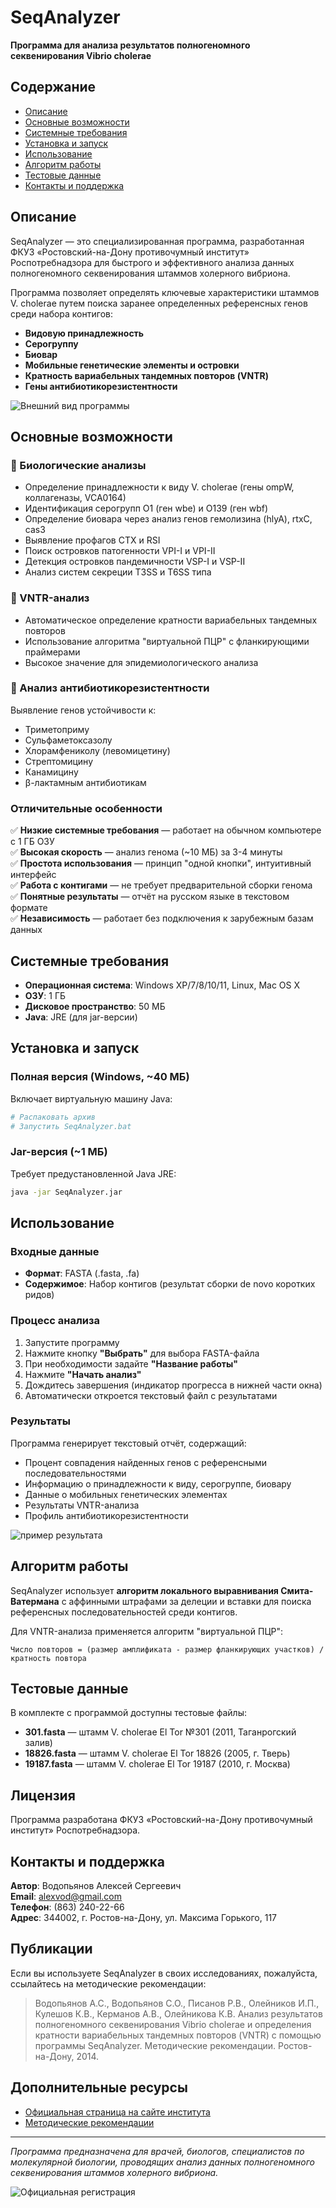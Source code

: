 # SeqAnalyzer

**Программа для анализа результатов полногеномного секвенирования Vibrio cholerae**

## Содержание

* [Описание](#desc)
* [Основные возможности](#benefits)
* [Системные требования](#req)
* [Установка и запуск](#install)
* [Использование](#use)
* [Алгоритм работы](#algorithm)
* [Тестовые данные](#test)
* [Контакты и поддержка](#contacts)

## <a name="desc">Описание</a>

SeqAnalyzer — это специализированная программа, разработанная ФКУЗ «Ростовский-на-Дону противочумный институт» Роспотребнадзора для быстрого и эффективного анализа данных полногеномного секвенирования штаммов холерного вибриона. 

Программа позволяет определять ключевые характеристики штаммов V. cholerae путем поиска заранее определенных референсных генов среди набора контигов:
- **Видовую принадлежность**
- **Серогруппу**
- **Биовар**
- **Мобильные генетические элементы и островки**
- **Кратность вариабельных тандемных повторов (VNTR)**
- **Гены антибиотикорезистентности**

![Внешний вид программы](img/SeqAnalyzer.png)

## <a name="benefits">Основные возможности</a>

### 🔬 Биологические анализы
- Определение принадлежности к виду V. cholerae (гены ompW, коллагеназы, VCA0164)
- Идентификация серогрупп O1 (ген wbe) и O139 (ген wbf)
- Определение биовара через анализ генов гемолизина (hlyA), rtxC, cas3
- Выявление профагов CTX и RSI
- Поиск островков патогенности VPI-I и VPI-II
- Детекция островков пандемичности VSP-I и VSP-II
- Анализ систем секреции T3SS и T6SS типа

### 🧬 VNTR-анализ
- Автоматическое определение кратности вариабельных тандемных повторов
- Использование алгоритма "виртуальной ПЦР" с фланкирующими праймерами
- Высокое значение для эпидемиологического анализа

### 💊 Анализ антибиотикорезистентности
Выявление генов устойчивости к:
- Триметоприму
- Сульфаметоксазолу
- Хлорамфениколу (левомицетину)
- Стрептомицину
- Канамицину
- β-лактамным антибиотикам

### Отличительные особенности

✅ **Низкие системные требования** — работает на обычном компьютере с 1 ГБ ОЗУ  
✅ **Высокая скорость** — анализ генома (~10 МБ) за 3-4 минуты  
✅ **Простота использования** — принцип "одной кнопки", интуитивный интерфейс  
✅ **Работа с контигами** — не требует предварительной сборки генома  
✅ **Понятные результаты** — отчёт на русском языке в текстовом формате  
✅ **Независимость** — работает без подключения к зарубежным базам данных  

## <a name="req">Системные требования</a>

- **Операционная система**: Windows XP/7/8/10/11, Linux, Mac OS X
- **ОЗУ**: 1 ГБ
- **Дисковое пространство**: 50 МБ
- **Java**: JRE (для jar-версии)

## <a name="install">Установка и запуск</a>

### Полная версия (Windows, ~40 МБ)
Включает виртуальную машину Java:
```bash
# Распаковать архив
# Запустить SeqAnalyzer.bat
```

### Jar-версия (~1 МБ)
Требует предустановленной Java JRE:
```bash
java -jar SeqAnalyzer.jar
```

## <a name="use">Использование</a>

### Входные данные
- **Формат**: FASTA (.fasta, .fa)
- **Содержимое**: Набор контигов (результат сборки de novo коротких ридов)

### Процесс анализа
1. Запустите программу
2. Нажмите кнопку **"Выбрать"** для выбора FASTA-файла
3. При необходимости задайте **"Название работы"**
4. Нажмите **"Начать анализ"**
5. Дождитесь завершения (индикатор прогресса в нижней части окна)
6. Автоматически откроется текстовый файл с результатами

### Результаты
Программа генерирует текстовый отчёт, содержащий:
- Процент совпадения найденных генов с референсными последовательностями
- Информацию о принадлежности к виду, серогруппе, биовару
- Данные о мобильных генетических элементах
- Результаты VNTR-анализа
- Профиль антибиотикорезистентности

![пример результата](img/result.jpg)

## <a name="algorithm">Алгоритм работы</a>

SeqAnalyzer использует **алгоритм локального выравнивания Смита-Ватермана** с аффинными штрафами за делеции и вставки для поиска референсных последовательностей среди контигов.

Для VNTR-анализа применяется алгоритм "виртуальной ПЦР":
```
Число повторов = (размер амплификата - размер фланкирующих участков) / кратность повтора
```

## <a name="test">Тестовые данные</a>

В комплекте с программой доступны тестовые файлы:
- **301.fasta** — штамм V. cholerae El Tor №301 (2011, Таганрогский залив)
- **18826.fasta** — штамм V. cholerae El Tor 18826 (2005, г. Тверь)
- **19187.fasta** — штамм V. cholerae El Tor 19187 (2010, г. Москва)

## Лицензия

Программа разработана ФКУЗ «Ростовский-на-Дону противочумный институт» Роспотребнадзора.

## <a name="contacts">Контакты и поддержка</a>

**Автор**: Водопьянов Алексей Сергеевич  
**Email**: alexvod@gmail.com  
**Телефон**: (863) 240-22-66  
**Адрес**: 344002, г. Ростов-на-Дону, ул. Максима Горького, 117

## Публикации

Если вы используете SeqAnalyzer в своих исследованиях, пожалуйста, ссылайтесь на методические рекомендации:

> Водопьянов А.С., Водопьянов С.О., Писанов Р.В., Олейников И.П., Кулешов К.В., Керманов А.В., Олейникова К.В. Анализ результатов полногеномного секвенирования Vibrio cholerae и определения кратности вариабельных тандемных повторов (VNTR) с помощью программы SeqAnalyzer. Методические рекомендации. Ростов-на-Дону, 2014.

## Дополнительные ресурсы

- [Официальная страница на сайте института](https://antiplague.ru/scientific-activity/publication/seqanalyzer-programma-dlya-analiza-rezultatov-polnogenomnogo-sekvenirovaniya-vibrio-cholerae/)
- [Методические рекомендации](https://antiplague.ru/seqanalyzer)

---

*Программа предназначена для врачей, биологов, специалистов по молекулярной биологии, проводящих анализ данных полногеномного секвенирования штаммов холерного вибриона.*

![Официальная регистрация](img/Rospatent.jpg)